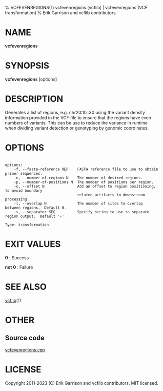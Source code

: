 % VCFEVENREGIONS(1) vcfevenregions (vcflib) | vcfevenregions (VCF transformation)
% Erik Garrison and vcflib contributors

# NAME

**vcfevenregions**

# SYNOPSIS

**vcfevenregions** [options] <vcf file>

# DESCRIPTION

Generates a list of regions, e.g. chr20:10..30 using the variant density information provided in the VCF file to ensure that the regions have even numbers of variants. This can be use to reduce the variance in runtime when dividing variant detection or genotyping by genomic coordinates.



# OPTIONS

```

options:
    -f, --fasta-reference REF    FASTA reference file to use to obtain primer sequences.
    -n, --number-of-regions N    The number of desired regions.
    -p, --number-of-positions N  The number of positions per region.
    -o, --offset N               Add an offset to region positioning, to avoid boundary
                                 related artifacts in downstream processing.
    -l, --overlap N              The number of sites to overlap between regions.  Default 0.
    -s, --separator SEQ          Specify string to use to separate region output.  Default '-'

Type: transformation

```





# EXIT VALUES

**0**
: Success

**not 0**
: Failure

# SEE ALSO



[vcflib](./vcflib.md)(1)



# OTHER

## Source code

[vcfevenregions.cpp](https://github.com/vcflib/vcflib/blob/master/src/vcfevenregions.cpp)

# LICENSE

Copyright 2011-2023 (C) Erik Garrison and vcflib contributors. MIT licensed.

<!--
  Created with ./scripts/bin2md.rb scripts/bin2md-template.erb
-->
